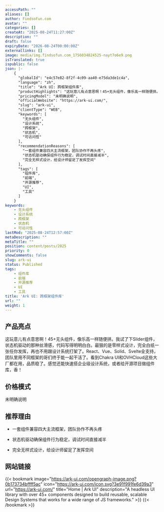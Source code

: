 ```yaml
---
accessPath: ""
aliases: []
author: FindsoFun.com
avatar: ""
categories: []
createAt: "2025-08-24T11:27:00Z"
description: ""
draft: false
expiryDate: "2026-08-24T00:00:00Z"
externallinks: []
image: media/img.findsofun.com_1756034824525-nayt7o6e9.png
isTranslated: true
ispublic: false
json: |-
    {
      "globalId": "e4c57e82-8f2f-4c09-aa40-e75da3de1c4a",
      "language": "zh",
      "title": "Ark UI: 跨框架组件库",
      "productHighlights": "这玩意儿有点意思啊！45+无头组件，像乐高一样随便拼。我试了下Slider组件，状态机驱动的那种丝滑感，代码写得明明白白。最狠的是零样式设计，完全白纸一张任你发挥，再也不用跟设计系统打架了。React、Vue、Solid、Svelte全支持，团队里用不同框架的哥们终于能一起干活了。看到Chakra UI和OVHCloud这些大厂都在用，品质稳了。感觉还能快速搭企业级设计系统，或者给开源项目做组件库，香！",
      "pricingModel": "未明确说明",
      "officialWebsite": "https://ark-ui.com/",
      "slug": "ark-ui",
      "clientType": "WEB",
      "keywords": [
        "无头组件",
        "设计系统",
        "跨框架",
        "状态机",
        "可访问性"
      ],
      "recommendationReasons": [
        "一套组件兼容四大主流框架，团队协作不再头疼",
        "状态机驱动确保组件行为稳定，调试时间直接减半",
        "完全无样式设计，给设计师留足了发挥空间"
      ],
      "tags": [
        "组件库",
        "前端",
        "开源推荐",
        "UI",
        "工具"
      ]
    }
keywords:
    - 无头组件
    - 设计系统
    - 跨框架
    - 状态机
    - 可访问性
lastMod: "2025-08-24T12:57:00Z"
metaDescription: ""
metaTitle: ""
position: content/posts/2025
priority: 0
showComments: false
slug: ark-ui
status: Published
tags:
    - 组件库
    - 前端
    - 开源推荐
    - UI
    - 工具
title: 'Ark UI: 跨框架组件库'
url: ""
weight: 1
---
```

## 产品亮点
这玩意儿有点意思啊！45+无头组件，像乐高一样随便拼。我试了下Slider组件，状态机驱动的那种丝滑感，代码写得明明白白。最狠的是零样式设计，完全白纸一张任你发挥，再也不用跟设计系统打架了。React、Vue、Solid、Svelte全支持，团队里用不同框架的哥们终于能一起干活了。看到Chakra UI和OVHCloud这些大厂都在用，品质稳了。感觉还能快速搭企业级设计系统，或者给开源项目做组件库，香！

## 价格模式
<!--more-->未明确说明

## 推荐理由
- 一套组件兼容四大主流框架，团队协作不再头疼

- 状态机驱动确保组件行为稳定，调试时间直接减半

- 完全无样式设计，给设计师留足了发挥空间

## 网站链接
{{< bookmark image="https://ark-ui.com/opengraph-image.png?0b173734bffff5ac" icon="https://ark-ui.com/icon.svg?3e91f991fe6d39a3" url="https://ark-ui.com/" title="Home | Ark UI" description="A headless UI library with over 45+ components designed to build reusable, scalable Design Systems that works for a wide range of JS frameworks." >}}
{{< /bookmark >}}

